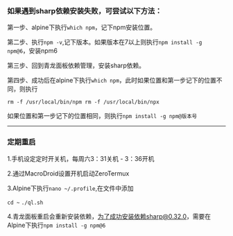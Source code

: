 ### 如果遇到sharp依赖安装失败，可尝试以下方法：

第一步、alpine下执行`which npm`，记下npm安装位置。

第二步、执行`npm -v`,记下版本。如果版本在7以上则执行`npm install -g npm@6`，安装npm6

第三步、回到青龙面板依赖管理，安装sharp依赖。

第四步、成功后在alpine下执行`which npm`，此时如果位置和第一步记下的位置不同，则执行

`rm -f /usr/local/bin/npm
rm -f /usr/local/bin/npx`

如果位置和第一步记下的位置相同，则执行`npm install -g npm@版本号`

---

### 定期重启

1.手机设定定时开关机，每周六3：31关机 - 3：36开机

2.通过MacroDroid设置开机启动ZeroTermux

3.Alpine下执行`nano ~/.profile`,在文件中添加

`cd ~`
`./ql.sh`

4.青龙面板重启会重新安装依赖，为了成功安装依赖sharp@0.32.0，需要在Alpine下执行`npm install -g npm@6`
